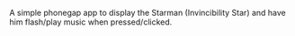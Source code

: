 A simple phonegap app to display the Starman (Invincibility Star) and have him flash/play music when pressed/clicked.